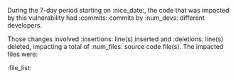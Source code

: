 
During the 7-day period starting on :nice_date:, the code that was
impacted by this vulnerability had :commits: commits by
:num_devs: different developers.

Those changes involved :insertions: line(s) inserted
and :deletions: line(s) deleted, impacting a total of
:num_files: source code file(s). The impacted files were:

:file_list:

